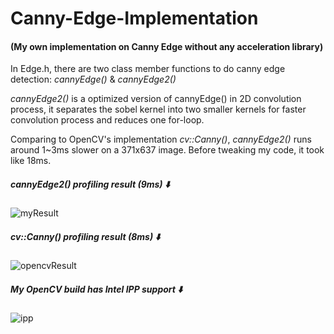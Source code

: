 # Canny-Edge-Implementation
#### (My own implementation on Canny Edge without any acceleration library)

In Edge.h, there are two class member functions to do canny edge detection: *cannyEdge()* & *cannyEdge2()*

*cannyEdge2()* is a optimized version of cannyEdge() in 2D convolution process, it separates the sobel kernel into two smaller kernels for faster convolution process and reduces one for-loop.


Comparing to OpenCV's implementation *cv::Canny()*, *cannyEdge2()* runs around 1~3ms slower on a 371x637 image. Before tweaking my code, it took like 18ms.


##### cannyEdge2() profiling result (9ms) :arrow_down:

![myResult](https://user-images.githubusercontent.com/40074617/59934722-ca293880-947e-11e9-9d51-2b85b1784f00.PNG)

##### cv::Canny() profiling result (8ms) :arrow_down:

![opencvResult](https://user-images.githubusercontent.com/40074617/59934781-eb8a2480-947e-11e9-9216-1a5d10f03f22.PNG)

##### My OpenCV build has Intel IPP support :arrow_down:
![ipp](https://user-images.githubusercontent.com/40074617/59934883-27bd8500-947f-11e9-9387-45025a47a2a4.PNG)
